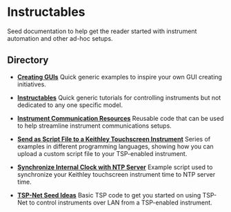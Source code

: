 
# Instructables

Seed documentation to help get the reader started with instrument automation and other ad-hoc setups. 

## Directory

[comment]: **[General](./directory)**  

* **[Creating GUIs](./Creating_GUIs)** 
Quick generic examples to inspire your own GUI creating initiatives.

* **[Instructables](./Instructables)** 
Quick generic tutorials for controlling instruments but not dedicated to any one specific model.

* **[Instrument Communication Resources](./Instrument_Communication_Resouces)** 
Reusable code that can be used to help streamline instrument communications setups. 

* **[Send as Script File to a Keithley Touchscreen Instrument](./Send_a_Script_File_to_A_Keithley_Touchscreen_Instrument)** 
Series of examples in different programming languages, showing how you can upload a custom script file to your TSP-enabled instrument. 

* **[Synchronize Internal Clock with NTP Server](./Synchronize_Internal_Clock_with_NTP_Server)**
Example script used to synchronize your Keithley touchscreen instrument time to NTP server time. 

* **[TSP-Net Seed Ideas](./TSP-NET_Seed_Ideas/)**
Basic TSP code to get you started on using TSP-Net to control instruments over LAN from a TSP-enabled instrument.
